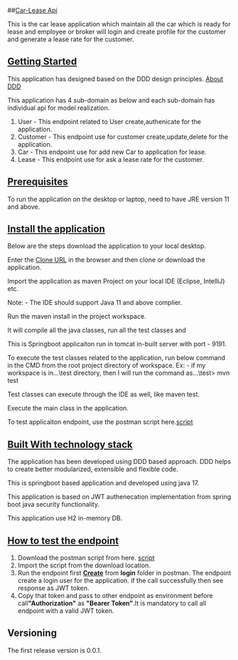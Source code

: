 ##<u>Car-Lease Api</u>

This is the car lease application which maintain all the car which is ready for lease and employee or broker will login and create profile for the customer and generate a lease rate for the customer.

## <u>Getting Started</u>

This application has designed based on the DDD design principles. [About DDD](https://en.wikipedia.org/wiki/Domain-driven_design)

This application has 4 sub-domain as below and each sub-domain has individual api for model realization.

1. User  - This endpoint related to User create,authenicate for the application.
2. Customer - This endpoint use for customer create,update,delete for the application.
3. Car - This endpoint use for add new Car to application for lease.
4. Lease - This endpoint use for ask a lease rate for the customer.


## <u>Prerequisites</u>
To run the application on the desktop or laptop, need to have JRE version 11 and above.

## <u>Install the application</u>
Below are the steps download the application to your local desktop.


Enter the  [Clone URL](https://github.com/devgit2020/CarLeasePlatform.git) in the browser and then clone or download the application. 

Import the application as maven Project on your local IDE (Eclipse, IntelliJ) etc.

Note: - The IDE should support Java 11 and above complier.

Run the maven install in the project workspace.

It will compile all the java classes, run all the test classes and

This is Springboot applicaiton run in tomcat in-built server with port - 9191.


To execute the test classes related to the application, run below command in the CMD from the root project directory of workspace.
Ex: - if my workspace is in...\test directory, then I will run the command as...\test> mvn test

Test classes can execute through the IDE as well, like maven test.

Execute the main class in the application.

To test applicaiton endpoint, use the postman script here.[script](https://github.com/devgit2020/script.git)

## <u>Built With technology stack</u>

The application has been developed using DDD based approach. DDD helps to create better modularized, extensible and flexible code.

This is springboot based application and developed using java 17.

This application is based on JWT authenecation implementation from spring boot java security functionality.

This application use H2 in-memory DB.

## <u>How to test the endpoint</u>

1. Download the postman script from here. [script](https://github.com/devgit2020/script.git)
2. Import the script from the download location.
3. Run the endpoint first <b><u>Create</u></b> from <b>login</b> folder in postman. The endpoint create a login user for the application. if the call successfully then see response as JWT token.
4. Copy that token and pass to other endpoint as environment before call<b>"Authorization"</b> as <b>"Bearer Token"</b>.It is mandatory to call all endpoint with a valid JWT token.



## Versioning
The first release version is 0.0.1.
